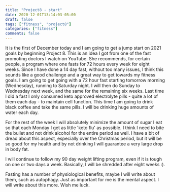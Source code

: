 ```yaml
---
title: "Project8 - start"
date: 2020-12-01T13:14:03-05:00
draft: false
tags: ["fitness", "project8"]
categories: ["fitness"]
comments: false
---
```

It is the first of December today and I am going to get a jump start on 2021 goals by beginning Project 8. This is an idea I got from one of the fast promoting doctors I watch on YouTube. She recommends, for certain people, a program where one fasts for 72 hours every week for eight weeks. Since I have done a 14 day fast, without too many issues, I think this sounds like a good challenge and a great way to get towards my fitness goals. I am going to get going with a 72 hour fast starting tomorrow morning (Wednesday), running to Saturday night. I will then do Sunday to Wednesday next week, and the same for the remaining six weeks. Last time I did a fast I only consumed keto approved electrolyte pills - quite a lot of them each day - to maintain cell function. This time I am going to drink black coffee and take the same pills. I will be drinking huge amounts of water each day.

For the rest of the week I will absolutely minimize the amount of sugar I eat so that each Monday I get as little 'keto flu' as possible. I think I need to bite the bullet and not drink alcohol for the entire period as well. I have a bit of dread about this aspect, especially over the Christmas period, but it will be so good for my health and by not drinking I will guarantee a very large drop in body fat.

I will continue to follow my 90 day weight lifting program, even if it is tough on one or two days a week. Basically, I will be shredded after eight weeks :).

Fasting has a number of physiological benefits, maybe I will write about them, such as autophagy. Just as important for me is the mental aspect. I will write about this more. Wish me luck. 
